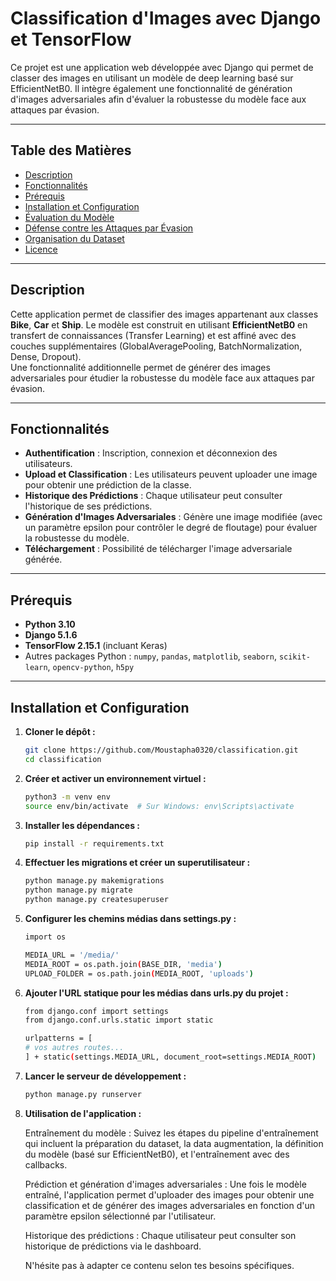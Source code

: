 # Classification d'Images avec Django et TensorFlow

Ce projet est une application web développée avec Django qui permet de classer des images en utilisant un modèle de deep learning basé sur EfficientNetB0. Il intègre également une fonctionnalité de génération d'images adversariales afin d'évaluer la robustesse du modèle face aux attaques par évasion.

---

## Table des Matières

- [Description](#description)
- [Fonctionnalités](#fonctionnalités)
- [Prérequis](#prérequis)
- [Installation et Configuration](#installation-et-configuration)
- [Évaluation du Modèle](#évaluation-du-modèle)
- [Défense contre les Attaques par Évasion](#défense-contre-les-attaques-par-évasion)
- [Organisation du Dataset](#organisation-du-dataset)
- [Licence](#licence)

---

## Description

Cette application permet de classifier des images appartenant aux classes **Bike**, **Car** et **Ship**. Le modèle est construit en utilisant **EfficientNetB0** en transfert de connaissances (Transfer Learning) et est affiné avec des couches supplémentaires (GlobalAveragePooling, BatchNormalization, Dense, Dropout).  
Une fonctionnalité additionnelle permet de générer des images adversariales pour étudier la robustesse du modèle face aux attaques par évasion.

---

## Fonctionnalités

- **Authentification** : Inscription, connexion et déconnexion des utilisateurs.
- **Upload et Classification** : Les utilisateurs peuvent uploader une image pour obtenir une prédiction de la classe.
- **Historique des Prédictions** : Chaque utilisateur peut consulter l'historique de ses prédictions.
- **Génération d'Images Adversariales** : Génère une image modifiée (avec un paramètre epsilon pour contrôler le degré de floutage) pour évaluer la robustesse du modèle.
- **Téléchargement** : Possibilité de télécharger l'image adversariale générée.

---

## Prérequis

- **Python 3.10** 
- **Django 5.1.6**
- **TensorFlow 2.15.1** (incluant Keras)
- Autres packages Python : `numpy`, `pandas`, `matplotlib`, `seaborn`, `scikit-learn`, `opencv-python`, `h5py`

---

## Installation et Configuration

1. **Cloner le dépôt :**
   ```bash
   git clone https://github.com/Moustapha0320/classification.git
   cd classification
2. **Créer et activer un environnement virtuel :**
   ```bash
   python3 -m venv env
   source env/bin/activate  # Sur Windows: env\Scripts\activate
3. **Installer les dépendances :**
   ```bash
   pip install -r requirements.txt

4. **Effectuer les migrations et créer un superutilisateur :**
    ```bash
    python manage.py makemigrations
    python manage.py migrate
    python manage.py createsuperuser

5. **Configurer les chemins médias dans settings.py :**
    ```bash
    import os

    MEDIA_URL = '/media/'
    MEDIA_ROOT = os.path.join(BASE_DIR, 'media')
    UPLOAD_FOLDER = os.path.join(MEDIA_ROOT, 'uploads')
    
6. **Ajouter l'URL statique pour les médias dans urls.py du projet :**
    ```bash
    from django.conf import settings
    from django.conf.urls.static import static

    urlpatterns = [
    # vos autres routes...
    ] + static(settings.MEDIA_URL, document_root=settings.MEDIA_ROOT)

7. **Lancer le serveur de développement :**
    ```bash
    python manage.py runserver

8. **Utilisation de l'application :**
    
   Entraînement du modèle :
   Suivez les étapes du pipeline d'entraînement qui incluent la préparation du dataset, la data augmentation, la définition du modèle (basé sur EfficientNetB0),     et l'entraînement avec des callbacks.
       
   Prédiction et génération d'images adversariales :
   Une fois le modèle entraîné, l'application permet d'uploader des images pour obtenir une classification et de générer des images adversariales en fonction        d'un paramètre epsilon sélectionné par l'utilisateur.
       
   Historique des prédictions :
   Chaque utilisateur peut consulter son historique de prédictions via le dashboard.
   
   N'hésite pas à adapter ce contenu selon tes besoins spécifiques.

